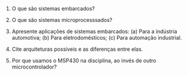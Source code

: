 1. O que são sistemas embarcados?

2. O que são sistemas microprocesssados?

3. Apresente aplicações de sistemas embarcados:
	(a) Para a indústria automotiva;
	(b) Para eletrodomésticos;
	(c) Para automação industrial.

4. Cite arquiteturas possíveis e as diferenças entre elas.

5. Por que usamos o MSP430 na disciplina, ao invés de outro microcontrolador?
